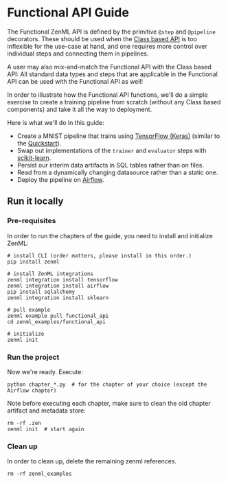 # Functional API Guide

The Functional ZenML API is defined by the primitive `@step` and `@pipeline` decorators. These should be used when 
the [Class based API](../class_based_api) is too inflexible for the use-case at hand, and one requires more control 
over individual steps and connecting them in pipelines.

A user may also mix-and-match the Functional API with the Class based API: All standard data types and steps that are 
applicable in the Functional API can be used with the Functional API as well!

In order to illustrate how the Functional API functions, we'll do a simple exercise to create a training pipeline from 
scratch (without any Class based components) and take it all the way to deployment.

Here is what we'll do in this guide:

* Create a MNIST pipeline that trains using [TensorFlow (Keras)](https://www.tensorflow.org/) 
(similar to the [Quickstart](../quickstart/README.md)).
* Swap out implementations of the `trainer` and `evaluator` steps with [scikit-learn](https://scikit-learn.org/).
* Persist our interim data artifacts in SQL tables rather than on files.
* Read from a dynamically changing datasource rather than a static one.
* Deploy the pipeline on [Airflow](https://airflow.apache.org/).


## Run it locally

### Pre-requisites
In order to run the chapters of the guide, you need to install and initialize ZenML:

```shell
# install CLI (order matters, please install in this order.)
pip install zenml 

# install ZenML integrations
zenml integration install tensorflow
zenml integration install airflow
pip install sqlalchemy 
zenml integration install sklearn

# pull example
zenml example pull functional_api
cd zenml_examples/functional_api

# initialize
zenml init
```

### Run the project
Now we're ready. Execute:

```shell
python chapter_*.py  # for the chapter of your choice (except the Airflow chapter)
```

Note before executing each chapter, make sure to clean the old chapter artifact and metadata store:

```shell
rm -rf .zen
zenml init  # start again
```

### Clean up
In order to clean up, delete the remaining zenml references.

```shell
rm -rf zenml_examples
```

